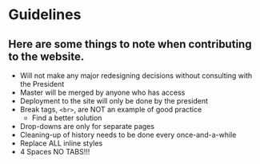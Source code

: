 # Guidelines
## Here are some things to note when contributing to the website.
* Will not make any major redesigning decisions without consulting with the President
* Master will be merged by anyone who has access
* Deployment to the site will only be done by the president
* Break tags, ```<br>```, are NOT an example of good practice
    * Find a better solution
* Drop-downs are only for separate pages
* Cleaning-up of history needs to be done every once-and-a-while
* Replace ALL inline styles
* 4 Spaces NO TABS!!!

